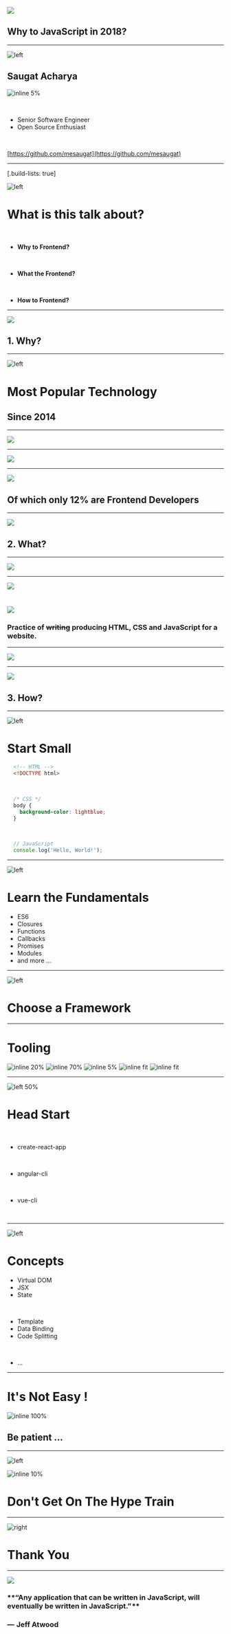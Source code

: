 ![](images/code.jpg)

## Why to **JavaScript** in 2018?

---

![left](images/me.jpg)

## Saugat Acharya

![inline 5%](images/lft.png)

<br>

* Senior Software Engineer
* Open Source Enthusiast

<br>

[https://github.com/mesaugat](https://github.com/mesaugat)

---

[.build-lists: true]

![left](images/start.jpg)

# What is this talk about?

<br>

* **Why to Frontend?**

<br>

* **What the Frontend?**

<br>

* **How to Frontend?**

---

![](images/why.jpg)

## 1. Why?

---

![left](images/languages.png)

# **Most Popular Technology**

## Since 2014

---

![](images/everywhere.png)

---

![](images/jobs.png)

---

![](images/coding.jpg)

## Of which only **12%** are **Frontend Developers**

---

![](images/what.jpg)

## 2. What?

---

![](images/layers.png)

---

![](images/frontend.jpg)

# ![](images/wiki.png)

### Practice of ~~writing~~ **producing** HTML, CSS and JavaScript for a website.

---

![](images/spectrum.png)

---

![](images/how.jpg)

## 3. How?

---

![left](images/small.jpg)

# Start Small

```html
  <!-- HTML -->
  <!DOCTYPE html>
```

<br>

```css
  /* CSS */
  body {
    background-color: lightblue;
  }
```

<br>

```javascript
  // JavaScript
  console.log('Hello, World!');
```

---

![left](images/books.jpg)

# Learn the Fundamentals

- ES6
- Closures
- Functions
- Callbacks
- Promises
- Modules
- and more ...

---

![left](images/ecosystem.png)

# Choose a Framework

---

# Tooling

![inline 20%](images/babel.png) ![inline 70%](images/npm.png)
![inline 5%](images/yarn.png) ![inline fit](images/webpack.png)
![inline fit](images/gulp.png)

---

![left 50%](images/frameworks.png)

# Head Start

<br>

* create-react-app

<br>

* angular-cli

<br>

* vue-cli

<br>

---

![left](images/light.jpg)

# Concepts

* Virtual DOM
* JSX
* State

<br>

* Template
* Data Binding
* Code Splitting

<br>

* ...

---
# It's Not Easy !

![inline 100%](images/tweet.png)

## **Be patient ...**

---

![left](images/crowded.jpg)

![inline 10%](images/warning.png)

# Don't Get On The Hype Train

---

![right](images/end.jpg)

#  Thank You

---

![](images/book.jpg)

### **“Any application that can be written in JavaScript, will eventually be written in JavaScript.” **

### —  Jeff Atwood
